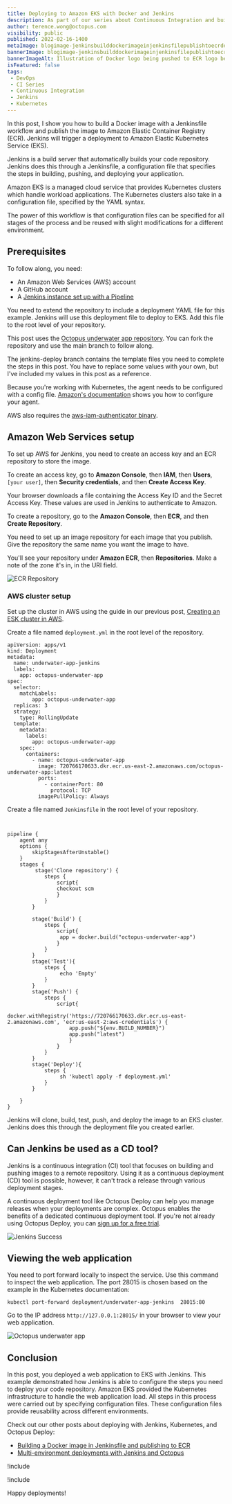 ```yaml
---
title: Deploying to Amazon EKS with Docker and Jenkins
description: As part of our series about Continuous Integration and build servers, learn how to build a Docker image in Jenkinsfile, publish to ECR, and deploy to EKS.
author: terence.wong@octopus.com
visibility: public
published: 2022-02-16-1400
metaImage: blogimage-jenkinsbuilddockerimageinjenkinsfilepublishtoecrdeploytoeks-2022.png
bannerImage: blogimage-jenkinsbuilddockerimageinjenkinsfilepublishtoecrdeploytoeks-2022.png
bannerImageAlt: Illustration of Docker logo being pushed to ECR logo being deployed to EKS logo
isFeatured: false
tags:
 - DevOps
 - CI Series
 - Continuous Integration
 - Jenkins
 - Kubernetes
---
```


In this post, I show you how to build a Docker image with a Jenkinsfile workflow and publish the image to Amazon Elastic Container Registry (ECR). Jenkins will trigger a deployment to Amazon Elastic Kubernetes Service (EKS). 

Jenkins is a build server that automatically builds your code repository. Jenkins does this through a Jenkinsfile, a configuration file that specifies the steps in building, pushing, and deploying your application. 

Amazon EKS is a managed cloud service that provides Kubernetes clusters which handle workload applications. The Kubernetes clusters also take in a configuration file, specified by the YAML syntax. 

The power of this workflow is that configuration files can be specified for all stages of the process and be reused with slight modifications for a different environment.

## Prerequisites

To follow along, you need:

- An Amazon Web Services (AWS) account 
- A GitHub account
- A [Jenkins instance set up with a Pipeline](https://octopus.com/blog/jenkins-docker-ecr)

You need to extend the repository to include a deployment YAML file for this example. Jenkins will use this deployment file to deploy to EKS. Add this file to the root level of your repository.

This post uses the [Octopus underwater app repository](https://github.com/OctopusSamples/octopus-underwater-app). You can fork the repository and use the main branch to follow along. 

The jenkins-deploy branch contains the template files you need to complete the steps in this post. You have to replace some values with your own, but I've included my values in this post as a reference.

Because you're working with Kubernetes, the agent needs to be configured with a config file. [Amazon's documentation](https://awscli.amazonaws.com/v2/documentation/api/latest/reference/eks/update-kubeconfig.html) shows you how to configure your agent. 

AWS also requires the [aws-iam-authenticator binary](https://docs.aws.amazon.com/eks/latest/userguide/install-aws-iam-authenticator.html).

## Amazon Web Services setup

To set up AWS for Jenkins, you need to create an access key and an ECR repository to store the image.

To create an access key, go to **Amazon Console**, then **IAM**, then **Users**, `[your user]`, then **Security credentials**, and then **Create Access Key**.

Your browser downloads a file containing the Access Key ID and the Secret Access Key. These values are used in Jenkins to authenticate to Amazon.

To create a repository, go to the **Amazon Console**, then **ECR**, and then **Create Repository**.

You need to set up an image repository for each image that you publish. Give the repository the same name you want the image to have.

You'll see your repository under **Amazon ECR**, then **Repositories**. Make a note of the zone it's in, in the URI field.

![ECR Repository](ecr-repository.png)

### AWS cluster setup

Set up the cluster in AWS using the guide in our previous post, [Creating an ESK cluster in AWS](https://octopus.com/blog/eks-cluster-aws).

Create a file named `deployment.yml` in the root level of the repository.

```
apiVersion: apps/v1
kind: Deployment
metadata:
  name: underwater-app-jenkins 
  labels:
    app: octopus-underwater-app
spec:
  selector:
    matchLabels:
        app: octopus-underwater-app
  replicas: 3
  strategy:
    type: RollingUpdate
  template:
    metadata:
      labels:
        app: octopus-underwater-app
    spec:
      containers:
        - name: octopus-underwater-app
          image: 720766170633.dkr.ecr.us-east-2.amazonaws.com/octopus-underwater-app:latest
          ports:
            - containerPort: 80
              protocol: TCP
          imagePullPolicy: Always

```

Create a file named `Jenkinsfile` in the root level of your repository.

```


pipeline {
    agent any
    options {
        skipStagesAfterUnstable()
    }
    stages {
         stage('Clone repository') { 
            steps { 
                script{
                checkout scm
                }
            }
        }
        
        stage('Build') { 
            steps { 
                script{
                 app = docker.build("octopus-underwater-app")
                }
            }
        }
        stage('Test'){
            steps {
                 echo 'Empty'
            }
        }
        stage('Push') {
            steps {
                script{
                        docker.withRegistry('https://720766170633.dkr.ecr.us-east-2.amazonaws.com', 'ecr:us-east-2:aws-credentials') {
                    app.push("${env.BUILD_NUMBER}")
                    app.push("latest")
                    }
                }
            }
        }
        stage('Deploy'){
            steps {
                 sh 'kubectl apply -f deployment.yml'
            }
        }
        
    }
}

```
Jenkins will clone, build, test, push, and deploy the image to an EKS cluster. Jenkins does this through the deployment file you created earlier.

## Can Jenkins be used as a CD tool?

Jenkins is a continuous integration (CI) tool that focuses on building and pushing images to a remote repository. Using it as a continuous deployment (CD) tool is possible, however, it can't track a release through various deployment stages. 

A  continuous deployment tool like Octopus Deploy can help you manage releases when your deployments are complex. Octopus enables the benefits of a dedicated continuous deployment tool. If you're not already using Octopus Deploy, you can [sign up for a free trial](https://octopus.com/start).

![Jenkins Success](jenkins-success.png)

## Viewing the web application

You need to port forward locally to inspect the service. Use this command to inspect the web application. The port 28015 is chosen based on the example in the Kubernetes documentation:

    kubectl port-forward deployment/underwater-app-jenkins  28015:80
    
Go to the IP address `http://127.0.0.1:28015/` in your browser to view your web application.

![Octopus underwater app](octopus-underwater-app.png)

## Conclusion

In this post, you deployed a web application to EKS with Jenkins. This example demonstrated how Jenkins is able to configure the steps you need to deploy your code repository. Amazon EKS provided the Kubernetes infrastructure to handle the web application load. All steps in this process were carried out by specifying configuration files. These configuration files provide reusability across different environments.

Check out our other posts about deploying with Jenkins, Kubernetes, and Octopus Deploy:

- [Building a Docker image in Jenkinsfile and publishing to ECR](https://octopus.com/blog/jenkins-docker-ecr)
- [Multi-environment deployments with Jenkins and Octopus](https://octopus.com/blog/multi-environment-deployments-jenkins)

!include <jenkins-free-tool>
 
!include <q1-2022-newsletter-cta>

Happy deployments!
